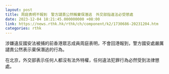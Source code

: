 ```yaml
---
layout: post
title: 周庭表明不報到　警方譴責公然稱棄保潛逃　外交部指違法必受懲處
date: 2023-12-04 18:21:45.000000000 +08:00
link: https://news.rthk.hk/rthk/ch/component/k2/1730686-20231204.htm
categories: rthk
---
```


涉嫌違反國安法被捕的前香港眾志成員周庭表明，不會回港報到，警方國安處嚴厲譴責公然表示棄保潛逃的行為。

在北京，外交部表示任何人都沒有法外特權，任何違法犯罪行為必然受到法律懲處。
